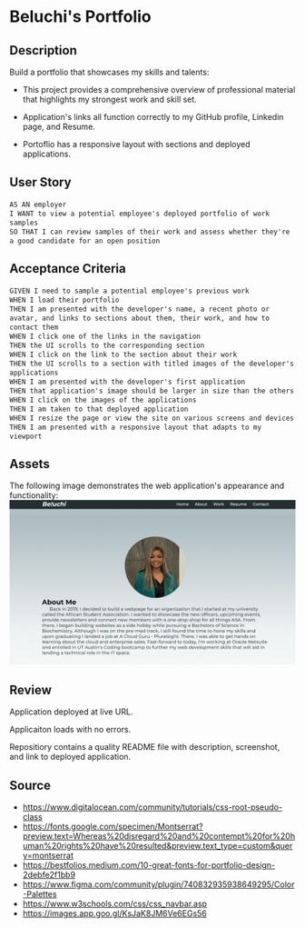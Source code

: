 # Beluchi's Portfolio

## Description

Build a portfolio that showcases my skills and talents:

* This project provides a comprehensive overview of professional material that highlights my strongest work and skill set.

* Application's links all function correctly to my GitHub profile, Linkedin page, and Resume. 

* Portoflio has a responsive layout with sections and deployed applications. 

## User Story

```
AS AN employer
I WANT to view a potential employee's deployed portfolio of work samples
SO THAT I can review samples of their work and assess whether they're a good candidate for an open position
```

## Acceptance Criteria 
```
GIVEN I need to sample a potential employee's previous work
WHEN I load their portfolio
THEN I am presented with the developer's name, a recent photo or avatar, and links to sections about them, their work, and how to contact them
WHEN I click one of the links in the navigation
THEN the UI scrolls to the corresponding section
WHEN I click on the link to the section about their work
THEN the UI scrolls to a section with titled images of the developer's applications
WHEN I am presented with the developer's first application
THEN that application's image should be larger in size than the others
WHEN I click on the images of the applications
THEN I am taken to that deployed application
WHEN I resize the page or view the site on various screens and devices
THEN I am presented with a responsive layout that adapts to my viewport
```

## Assets

The following image demonstrates the web application's appearance and functionality:
![](assets/images/screenshot-portfolio.png) 

## Review

Application deployed at live URL.

Applicaiton loads with no errors.

Repositiory contains a quality README file with description, screenshot, and link to deployed application.

## Source
* https://www.digitalocean.com/community/tutorials/css-root-pseudo-class
* https://fonts.google.com/specimen/Montserrat?preview.text=Whereas%20disregard%20and%20contempt%20for%20human%20rights%20have%20resulted&preview.text_type=custom&query=montserrat
* https://bestfolios.medium.com/10-great-fonts-for-portfolio-design-2debfe2f1bb9
* https://www.figma.com/community/plugin/740832935938649295/Color-Palettes
* https://www.w3schools.com/css/css_navbar.asp
* https://images.app.goo.gl/KsJaK8JM6Ve6EGs56

